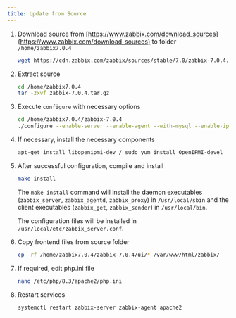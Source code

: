 ```yaml
---
title: Update from Source
---
```


1. Download source from [https://www.zabbix.com/download_sources](https://www.zabbix.com/download_sources) to folder `/home/zabbix7.0.4`

    ```bash
    wget https://cdn.zabbix.com/zabbix/sources/stable/7.0/zabbix-7.0.4.tar.gz -P /home/zabbix7.0.4
    ```

2. Extract source

    ```bash
    cd /home/zabbix7.0.4
    tar -zxvf zabbix-7.0.4.tar.gz
    ```

3. Execute `configure` with necessary options

    ```bash
    cd /home/zabbix7.0.4/zabbix-7.0.4
    ./configure --enable-server --enable-agent --with-mysql --enable-ipv6 --with-net-snmp --with-libcurl --with-libxml2 --with-openipmi
    ```

4. If necessary, install the necessary components

    ```bash
    apt-get install libopenipmi-dev / sudo yum install OpenIPMI-devel
    ```

5. After successful configuration, compile and install

    ```bash
    make install
    ```

    The `make install` command will install the daemon executables (`zabbix_server`, `zabbix_agentd`, `zabbix_proxy`) in `/usr/local/sbin` and the client executables (`zabbix_get`, `zabbix_sender`) in `/usr/local/bin`.

    The configuration files will be installed in `/usr/local/etc/zabbix_server.conf`.

6. Copy frontend files from source folder

    ```bash
    cp -rf /home/zabbix7.0.4/zabbix-7.0.4/ui/* /var/www/html/zabbix/
    ```

7. If required, edit php.ini file

    ```bash
    nano /etc/php/8.3/apache2/php.ini
    ```

8. Restart services

    ```bash
    systemctl restart zabbix-server zabbix-agent apache2
    ```
